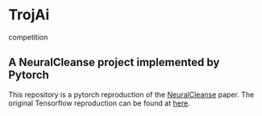 # TrojAi
competition

## A NeuralCleanse project implemented by Pytorch
This repository is a pytorch reproduction of the [NeuralCleanse](https://people.cs.uchicago.edu/~ravenben/publications/pdf/backdoor-sp19.pdf) paper. The original Tensorflow reproduction can be found at [here](https://github.com/bolunwang/backdoor). 
